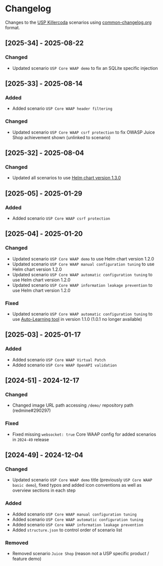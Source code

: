 <!--
SPDX-FileCopyrightText: 2025 United Security Providers AG, Switzerland

SPDX-License-Identifier: GPL-3.0-only
-->

# Changelog

Changes to the [USP Killercoda](https://killercoda.com/united-security-providers) scenarios using [common-changelog.org](https://common-changelog.org/) format.

## [2025-34] - 2025-08-22

### Changed

- Updated scenario `USP Core WAAP demo` to fix an SQLite specific injection

## [2025-33] - 2025-08-14

### Added

- Added scenario `USP Core WAAP header filtering`

### Changed

- Updated scenario `USP Core WAAP csrf protection` to fix OWASP Juice Shop achievement shown (unlinked to scenario)

## [2025-32] - 2025-08-04

### Changed

- Updated all scenarios to use [Helm chart version 1.3.0](https://docs.united-security-providers.ch/usp-core-waap/)

## [2025-05] - 2025-01-29

### Added

- Added scenario `USP Core WAAP csrf protection`

## [2025-04] - 2025-01-20

### Changed

- Updated scenario `USP Core WAAP demo` to use Helm chart version 1.2.0
- Updated scenario `USP Core WAAP manual configuration tuning` to use Helm chart version 1.2.0
- Updated scenario `USP Core WAAP automatic configuration tuning` to use Helm chart version 1.2.0
- Updated scenario `USP Core WAAP information leakage prevention` to use Helm chart version 1.2.0

### Fixed

- Updated scenario `USP Core WAAP automatic configuration tuning` to use [Auto-Learning tool](https://docs.united-security-providers.ch/usp-core-waap/downloads/) in version 1.1.0 (1.0.1 no longer available)

## [2025-03] - 2025-01-17

### Added

- Added scenario `USP Core WAAP Virtual Patch`
- Added scenario `USP Core WAAP OpenAPI validation`

## [2024-51] - 2024-12-17

### Changed

- Changed image URL path accessing `/demo/` repository path (redmine#290297)

### Fixed

- Fixed missing `websocket: true` Core WAAP config for added scenarios in `2024-49` release

## [2024-49] - 2024-12-04

### Changed

- Updated scenario `USP Core WAAP demo` title (previously `USP Core WAAP basic demo`), fixed typos and added icon conventions as well as overview sections in each step

### Added

- Added scenario `USP Core WAAP manual configuration tuning`
- Added scenario `USP Core WAAP automatic configuration tuning`
- Added scenario `USP Core WAAP information leakage prevention`
- Added `structure.json` to control order of scenario list

### Removed

- Removed scenario `Juice Shop` (reason not a USP specific product / feature demo)
